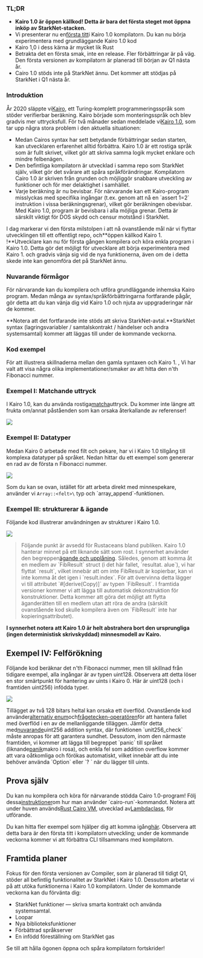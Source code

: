 ### TL;DR

* **Kairo 1.0 är öppen källkod! Detta är bara det första steget mot öppna inköp av StarkNet-stacken.**
* Vi presenterar nu en[första titt](https://github.com/starkware-libs/cairo)i Kairo 1.0 kompilatorn. Du kan nu börja experimentera med grundläggande Kairo 1.0 kod
* Kairo 1,0 i dess kärna är mycket lik Rust
* Betrakta det en första smak, inte en release. Fler förbättringar är på väg. Den första versionen av kompilatorn är planerad till början av Q1 nästa år.
* Cairo 1.0 stöds inte på StarkNet ännu. Det kommer att stödjas på StarkNet i Q1 nästa år.

### Introduktion

År 2020 släppte vi[Kairo](https://eprint.iacr.org/2021/1063.pdf), ett Turing-komplett programmeringsspråk som stöder verifierbar beräkning. Kairo började som monteringsspråk och blev gradvis mer uttrycksfull. För två månader sedan meddelade vi[Kairo 1.0](https://medium.com/starkware/cairo-1-0-aa96eefb19a0), som tar upp några stora problem i den aktuella situationen:

* Medan Cairos syntax har sett betydande förbättringar sedan starten, kan utvecklaren erfarenhet alltid förbättra. Kairo 1.0 är ett rostiga språk som är fullt skrivet, vilket gör att skriva samma logik mycket enklare och mindre felbenägen.
* Den befintliga kompilatorn är utvecklad i samma repo som StarkNet själv, vilket gör det svårare att spåra språkförändringar. Kompilatorn Cairo 1.0 är skriven från grunden och möjliggör snabbare utveckling av funktioner och för mer delaktighet i samhället.
* Varje beräkning är nu bevisbar. För närvarande kan ett Kairo-program misslyckas med specifika ingångar (t.ex. genom att nå en \`assert 1=2\` instruktion i vissa beräkningsgrenar), vilket gör beräkningen obevisbar. Med Kairo 1.0, program är bevisbara i alla möjliga grenar. Detta är särskilt viktigt för DOS skydd och censur motstånd i StarkNet.

I dag markerar vi den första milstolpen i att nå ovanstående mål när vi flyttar utvecklingen till ett offentligt repo, och**öppen källkod Kairo 1. !**Utvecklare kan nu för första gången kompilera och köra enkla program i Kairo 1.0. Detta gör det möjligt för utvecklare att börja experimentera med Kairo 1. och gradvis vänja sig vid de nya funktionerna, även om de i detta skede inte kan genomföra det på StarkNet ännu.

### Nuvarande förmågor

För närvarande kan du kompilera och utföra grundläggande inhemska Kairo program. Medan många av syntax/språkförbättringarna fortfarande pågår, gör detta att du kan vänja dig vid Kairo 1.0 och njuta av uppgraderingar när de kommer.

**Notera att det fortfarande inte stöds att skriva StarkNet-avtal.**StarkNet syntax (lagringsvariabler / samtalskontrakt / händelser och andra systemsamtal) kommer att läggas till under de kommande veckorna.

### Kod exempel

För att illustrera skillnaderna mellan den gamla syntaxen och Kairo 1. , Vi har valt att visa några olika implementationer/smaker av att hitta den n'th Fibonacci nummer.

### Exempel I: Matchande uttryck

I Kairo 1.0, kan du använda rostiga[matcha](https://doc.rust-lang.org/rust-by-example/flow_control/match.html?highlight=match#match)uttryck. Du kommer inte längre att frukta om/annat påståenden som kan orsaka återkallande av referenser!

![](/assets/code01.png)

### Exempel II: Datatyper

Medan Kairo 0 arbetade med filt och pekare, har vi i Kairo 1.0 tillgång till komplexa datatyper på språket. Nedan hittar du ett exempel som genererar en rad av de första n Fibonacci nummer.

![](/assets/code02.png)

Som du kan se ovan, istället för att arbeta direkt med minnespekare, använder vi `Array::<felt>\` typ och \`array_append\`-funktionen.

### Exempel III: strukturerar & ägande

Följande kod illustrerar användningen av strukturer i Kairo 1.0.

![](/assets/code03.png)

> Följande punkt är avsedd för Rustaceans bland publiken. Kairo 1.0 hanterar minnet på ett liknande sätt som rost. I synnerhet använder den begreppen[ägande och upplåning](https://doc.rust-lang.org/book/ch04-01-what-is-ownership.html). Således, genom att komma åt en medlem av \`FibResult\` struct (i det här fallet, \`resultat. alue\`), vi har flyttat \`result\`, vilket innebär att om inte FibResult är kopierbar, kan vi inte komma åt det igen i \`result.index\`. För att övervinna detta lägger vi till attributet \`#\[derive(Copy)]\` av typen \`FibResult\`. I framtida versioner kommer vi att lägga till automatisk dekonstruktion för konstruktioner. Detta kommer att göra det möjligt att flytta äganderätten till en medlem utan att röra de andra (särskilt ovanstående kod skulle kompilera även om \`FibResult\` inte har kopieringsattributet).

**I synnerhet notera att Kairo 1.0 är helt abstrahera bort den ursprungliga (ingen deterministisk skrivskyddad) minnesmodell av Kairo.**

## Exempel IV: Felförökning

Följande kod beräknar det n'th Fibonacci nummer, men till skillnad från tidigare exempel, alla ingångar är av typen uint128. Observera att detta löser en stor smärtpunkt för hantering av uints i Kairo 0. Här är uint128 (och i framtiden uint256) infödda typer.

![](/assets/0_s8bhjf_ade3carmi.png)

Tillägget av två 128 bitars heltal kan orsaka ett överflöd. Ovanstående kod använder[alternativ enum](https://doc.rust-lang.org/rust-by-example/std/option.html)och[frågetecken-operatören](https://doc.rust-lang.org/rust-by-example/std/result/question_mark.html)för att hantera fallet med överflöd i en av de mellanliggande tilläggen. Jämför detta med[nuvarande](https://github.com/starkware-libs/cairo-lang/blob/9889fbd522edc5eff603356e1912e20642ae20af/src/starkware/cairo/common/uint256.cairo#L31)uint256 addition syntax, där funktionen \`unit256_check\` måste anropas för att garantera sundhet. Dessutom, inom den närmaste framtiden, vi kommer att lägga till begreppet \`panic\` till språket (liknande[panik](https://doc.rust-lang.org/rust-by-example/std/panic.html)makro i rosa), och enkla fel som addition overflow kommer att vara oåtkomliga och förökas automatiskt, vilket innebär att du inte behöver använda \`Option\` eller \`? ` när du lägger till uints.

## Prova själv

Du kan nu kompilera och köra för närvarande stödda Cairo 1.0-program! Följ dessa[instruktioner](https://github.com/starkware-libs/cairo/tree/main/crates/cairo-lang-runner)om hur man använder \`cairo-run\`-kommandot. Notera att under huven används[Rust Cairo VM](https://github.com/lambdaclass/cairo-rs), utvecklad av[Lambdaclass](https://lambdaclass.com/), för utförande.

Du kan hitta fler exempel som hjälper dig att komma igång[här](https://github.com/starkware-libs/cairo2/tree/main/examples). Observera att detta bara är den första titt i kompilatorn utveckling; under de kommande veckorna kommer vi att förbättra CLI tillsammans med kompilatorn.

## Framtida planer

Fokus för den första versionen av Compiler, som är planerad till tidigt Q1, stöder all befintlig funktionalitet av StarkNet i Kairo 1.0. Dessutom arbetar vi på att utöka funktionerna i Kairo 1.0 kompilatorn. Under de kommande veckorna kan du förvänta dig:

* StarkNet funktioner — skriva smarta kontrakt och använda systemsamtal.
* Loopar
* Nya biblioteksfunktioner
* Förbättrad språkserver
* En infödd föreställning om StarkNet gas

Se till att hålla ögonen öppna och spåra kompilatorn fortskrider!